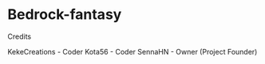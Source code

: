 # Bedrock-fantasy


Credits

KekeCreations - Coder
Kota56 - Coder
SennaHN - Owner (Project Founder) 
